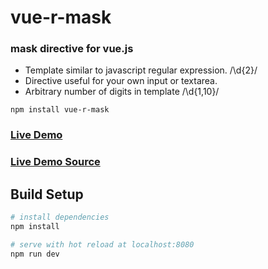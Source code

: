 # vue-r-mask
### mask directive for vue.js

* Template similar to javascript regular expression. /\d{2}/
* Directive useful for your own input or textarea.
* Arbitrary number of digits in template /\d{1,10}/
```
npm install vue-r-mask
```
### [Live Demo](https://raidan00.github.io/vue-r-mask/)
### [Live Demo Source](https://github.com/raidan00/vue-r-mask/blob/master/src/components/TestInput.vue)
## Build Setup

``` bash
# install dependencies
npm install

# serve with hot reload at localhost:8080
npm run dev
```
